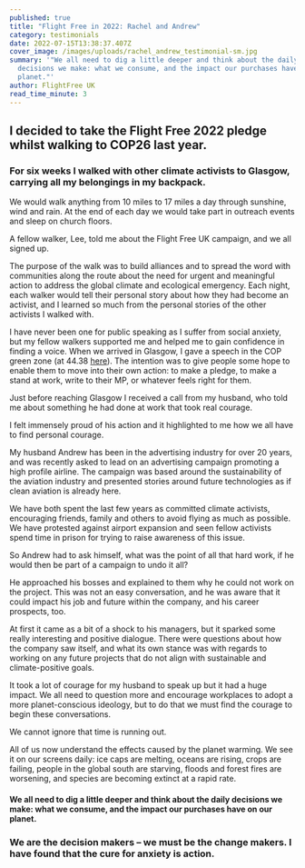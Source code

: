 ```yaml
---
published: true
title: "Flight Free in 2022: Rachel and Andrew"
category: testimonials
date: 2022-07-15T13:38:37.407Z
cover_image: /images/uploads/rachel_andrew_testimonial-sm.jpg
summary: '"We all need to dig a little deeper and think about the daily
  decisions we make: what we consume, and the impact our purchases have on our
  planet."'
author: FlightFree UK
read_time_minute: 3
---
```

## I decided to take the Flight Free 2022 pledge whilst walking to COP26 last year.

### For six weeks I walked with other climate activists to Glasgow, carrying all my belongings in my backpack.

We would walk anything from 10 miles to 17 miles a day through sunshine, wind and rain. At the end of each day we would take part in outreach events and sleep on church floors.

A fellow walker, Lee, told me about the Flight Free UK campaign, and we all signed up.

The purpose of the walk was to build alliances and to spread the word with communities along the route about the need for urgent and meaningful action to address the global climate and ecological emergency. Each night, each walker would tell their personal story about how they had become an activist, and I learned so much from the personal stories of the other activists I walked with.

I have never been one for public speaking as I suffer from social anxiety, but my fellow walkers supported me and helped me to gain confidence in finding a voice. When we arrived in Glasgow, I gave a speech in the COP green zone (at 44.38 [here](https://www.youtube.com/watch?v=tvf1Wb6hawg&t=1814s)). The intention was to give people some hope to enable them to move into their own action: to make a pledge, to make a stand at work, write to their MP, or whatever feels right for them.

Just before reaching Glasgow I received a call from my husband, who told me about something he had done at work that took real courage.

I felt immensely proud of his action and it highlighted to me how we all have to find personal courage.

My husband Andrew has been in the advertising industry for over 20 years, and was recently asked to lead on an advertising campaign promoting a high profile airline. The campaign was based around the sustainability of the aviation industry and presented stories around future technologies as if clean aviation is already here. 

We have both spent the last few years as committed climate activists, encouraging friends, family and others to avoid flying as much as possible. We have protested against airport expansion and seen fellow activists spend time in prison for trying to raise awareness of this issue. 

So Andrew had to ask himself, what was the point of all that hard work, if he would then be part of a campaign to undo it all?

He approached his bosses and explained to them why he could not work on the project. This was not an easy conversation, and he was aware that it could impact his job and future within the company, and his career prospects, too.

At first it came as a bit of a shock to his managers, but it sparked some really interesting and positive dialogue. There were questions about how the company saw itself, and what its own stance was with regards to working on any future projects that do not align with sustainable and climate-positive goals. 

It took a lot of courage for my husband to speak up but it had a huge impact. We all need to question more and encourage workplaces to adopt a more planet-conscious ideology, but to do that we must find the courage to begin these conversations. 

We cannot ignore that time is running out. 

All of us now understand the effects caused by the planet warming. We see it on our screens daily: ice caps are melting, oceans are rising, crops are failing, people in the global south are starving, floods and forest fires are worsening, and species are becoming extinct at a rapid rate. 

#### We all need to dig a little deeper and think about the daily decisions we make: what we consume, and the impact our purchases have on our planet. 

### We are the decision makers – we must be the change makers. I have found that the cure for anxiety is action.